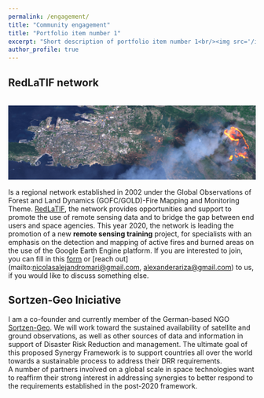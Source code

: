```yaml
---
permalink: /engagement/
title: "Community engagement"
title: "Portfolio item number 1"
excerpt: "Short description of portfolio item number 1<br/><img src='/images/500x300.png'>"
author_profile: true
---
```

RedLaTIF network
------
<br/><img src='/images/training_.PNG'>

Is a regional network established in 2002 under the Global Observations of Forest and Land Dynamics (GOFC/GOLD)-Fire Mapping and Monitoring Theme. [RedLaTIF](https://gofcgold.org/regional-networks/red-latinoamerica-deteledeteccion-e-incendios-forestales-redlatif), the network provides opportunities and support to promote the use of remote sensing data and to bridge the gap between end users and space agencies. This year 2020, the network is leading the promotion of a new **remote sensing training** project, for specialists with an emphasis on the detection and mapping of active fires and burned areas on the use of the Google Earth Engine platform. If you are interested to join, you can fill in this [form](https://forms.gle/wSQGMQLXcWv9u2NY9) or [reach out](mailto:nicolasalejandromari@gmail.com, alexanderariza@gmail.com) to us, if you would like to discuss something else.


Sortzen-Geo Iniciative
------
I am a co-founder and currently member of the German-based NGO [Sortzen-Geo](https://alexanderariza.github.io/sortzen.geo.github.io/). We will work toward the sustained availability of satellite and ground observations, as well as other sources of data and information in support of Disaster Risk Reduction and management. The ultimate goal of this proposed Synergy Framework is to support countries all over the world towards a sustainable process to address their DRR requirements.<br>
A number of partners involved on a global scale in space technologies want to reaffirm their strong interest in addressing synergies to better respond to the requirements established in the post-2020 framework.




